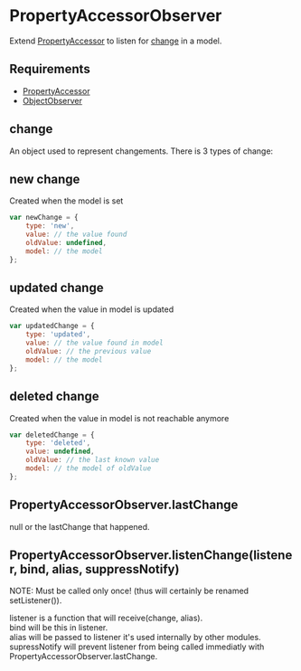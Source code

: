 PropertyAccessorObserver
=============

Extend [PropertyAccessor](../PropertyAccessor) to listen for [change](#change) in a model.

## Requirements

- [PropertyAccessor](../PropertyAccessor)
- [ObjectObserver](../ObjectObserver)

## change

An object used to represent changements. There is 3 types of change:

## new change

Created when the model is set

```javascript
var newChange = {
	type: 'new',
	value: // the value found
	oldValue: undefined,
	model: // the model
};
```

## updated change

Created when the value in model is updated

```javascript
var updatedChange = {
	type: 'updated',
	value: // the value found in model
	oldValue: // the previous value
	model: // the model
};
```

## deleted change

Created when the value in model is not reachable anymore

```javascript
var deletedChange = {
	type: 'deleted',
	value: undefined,
	oldValue: // the last known value
	model: // the model of oldValue
};
```

## PropertyAccessorObserver.lastChange

null or the lastChange that happened.

## PropertyAccessorObserver.listenChange(listener, bind, alias, suppressNotify)

NOTE: Must be called only once! (thus will certainly be renamed setListener()).  

listener is a function that will receive(change, alias).  
bind will be this in listener.  
alias will be passed to listener it's used internally by other modules.  
supressNotify will prevent listener from being called immediatly with PropertyAccessorObserver.lastChange.  
